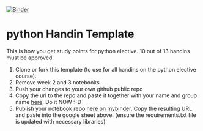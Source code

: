 [![Binder](https://mybinder.org/badge_logo.svg)](https://mybinder.org/v2/gh/casperolesen/my_notebooks/master)
# python Handin Template
This is how you get study points for python elective. 10 out of 13 handins must be approved.
1. Clone or fork this template (to use for all handins on the python elective course).
2. Remove week 2 and 3 notebooks
3. Push your changes to your own github public repo
4. Copy the url to the repo and paste it together with your name and group name [here](https://docs.google.com/spreadsheets/d/1MRSlrN6mhxOxSuAYxP51F1lmYHcaF_OYs1H1HdpoPWY/edit?usp=sharing). Do it NOW :-D
5. Publish your notebook repo [here on mybinder](https://mybinder.org/). Copy the resulting URL and paste into the google sheet above. (ensure the requirements.txt file is updated with necessary libraries)
